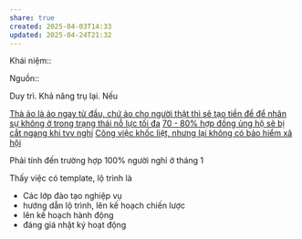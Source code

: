 ```yaml
---
share: true
created: 2025-04-03T14:33
updated: 2025-04-24T21:32
---
```

Khái niệm:: 

Nguồn:: 

Duy trì. Khả năng trụ lại. Nếu 

[Thà ảo là ảo ngay từ đầu, chứ ảo cho người thật thì sẽ tạo tiền đề để nhân sự không ở trong trạng thái nỗ lực tối đa](../Qu%E1%BA%A3n%20l%C3%BD%20nh%C3%A2n%20s%E1%BB%B1/Th%C3%A0%20%E1%BA%A3o%20l%C3%A0%20%E1%BA%A3o%20ngay%20t%E1%BB%AB%20%C4%91%E1%BA%A7u,%20ch%E1%BB%A9%20%E1%BA%A3o%20cho%20ng%C6%B0%E1%BB%9Di%20th%E1%BA%ADt%20th%C3%AC%20s%E1%BA%BD%20t%E1%BA%A1o%20ti%E1%BB%81n%20%C4%91%E1%BB%81%20%C4%91%E1%BB%83%20nh%C3%A2n%20s%E1%BB%B1%20kh%C3%B4ng%20%E1%BB%9F%20trong%20tr%E1%BA%A1ng%20th%C3%A1i%20n%E1%BB%97%20l%E1%BB%B1c%20t%E1%BB%91i%20%C4%91a.md)
[70 - 80% hợp đồng ủng hộ sẽ bị cắt ngang khi tvv nghỉ](../../../../../%E2%9A%A1Hi%E1%BB%83u%20bi%E1%BA%BFt%20s%C3%A2u/T%E1%BB%95%20ch%E1%BB%A9c%20t%C3%A0i%20ch%C3%ADnh/B%E1%BA%A3o%20hi%E1%BB%83m/Nhu%20c%E1%BA%A7u,%20l%E1%BB%A3i%20%C3%ADch%20c%E1%BB%A7a%20kh%C3%A1ch%20h%C3%A0ng/70%20-%2080%25%20h%E1%BB%A3p%20%C4%91%E1%BB%93ng%20%E1%BB%A7ng%20h%E1%BB%99%20s%E1%BA%BD%20b%E1%BB%8B%20c%E1%BA%AFt%20ngang%20khi%20tvv%20ngh%E1%BB%89.md)
[Công việc khốc liệt, nhưng lại không có bảo hiểm xã hội](../Qu%E1%BA%A3n%20l%C3%BD%20nh%C3%A2n%20s%E1%BB%B1/C%C3%B4ng%20vi%E1%BB%87c%20kh%E1%BB%91c%20li%E1%BB%87t,%20nh%C6%B0ng%20l%E1%BA%A1i%20kh%C3%B4ng%20c%C3%B3%20b%E1%BA%A3o%20hi%E1%BB%83m%20x%C3%A3%20h%E1%BB%99i.md)


Phải tính đến trường hợp 100% người nghỉ ở tháng 1

Thấy việc có template, lộ trình là 
- Các lớp đào tạo nghiệp vụ
- hướng dẫn lộ trình, lên kế hoạch chiến lược
- lên kế hoạch hành động
- đáng giá nhật ký hoạt động
